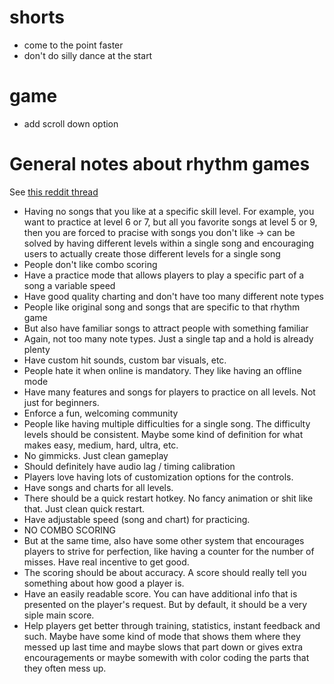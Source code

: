 # shorts
- come to the point faster
- don't do silly dance at the start

# game
- add scroll down option

# General notes about rhythm games
See [this reddit thread](https://www.reddit.com/r/rhythmgames/comments/1luzkbj/what_are_things_that_bother_you_about_rhythm_games/)

- Having no songs that you like at a specific skill level. For example, you want to practice at level 6 or 7, but all you favorite songs at level 5 or 9, then you are forced to pracise with songs you don't like -> can be solved by having different levels within a single song and encouraging users to actually create those different levels for a single song
- People don't like combo scoring
- Have a practice mode that allows players to play a specific part of a song a variable speed
- Have good quality charting and don't have too many different note types
- People like original song and songs that are specific to that rhythm game
- But also have familiar songs to attract people with something familiar
- Again, not too many note types. Just a single tap and a hold is already plenty
- Have custom hit sounds, custom bar visuals, etc.
- People hate it when online is mandatory. They like having an offline mode
- Have many features and songs for players to practice on all levels. Not just for beginners.
- Enforce a fun, welcoming community
- People like having multiple difficulties for a single song. The difficulty levels should be consistent. Maybe some kind of definition for what makes easy, medium, hard, ultra, etc.
- No gimmicks. Just clean gameplay
- Should definitely have audio lag / timing calibration
- Players love having lots of customization options for the controls.
- Have songs and charts for all levels.
- There should be a quick restart hotkey. No fancy animation or shit like that. Just clean quick restart.
- Have adjustable speed (song and chart) for practicing.
- NO COMBO SCORING
- But at the same time, also have some other system that encourages players to strive for perfection, like having a counter for the number of misses. Have real incentive to get good.
- The scoring should be about accuracy. A score should really tell you something about how good a player is.
- Have an easily readable score. You can have additional info that is presented on the player's request. But by default, it should be a very siple main score.
- Help players get better through training, statistics, instant feedback and such. Maybe have some kind of mode that shows them where they messed up last time and maybe slows that part down or gives extra encouragements or maybe somewith with color coding the parts that they often mess up.